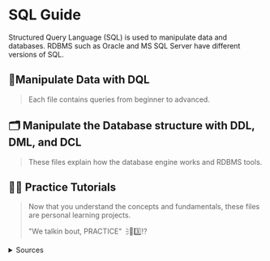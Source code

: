 # **SQL Guide**

Structured Query Language (SQL) is used to manipulate data and databases. RDBMS such as Oracle and MS SQL Server have different versions of SQL. 

## 📶Manipulate Data with DQL
> Each file contains queries from beginner to advanced.

## 🗂️ Manipulate the Database structure with DDL, DML, and DCL
> These files explain how the database engine works and RDBMS tools.

## ✍🏼 Practice Tutorials
> Now that you understand the concepts and fundamentals, these files are personal learning projects.
>
> "We talkin bout, PRACTICE"🗦🐐3️⃣⁉️


<details>
  <summary>Sources</summary>

### 😤📺 Youtube University! Check out these channels! 

<!--
Learn Beginner SQL w/ Joey Blue: https://www.youtube.com/@joeyblue1/playlists <br />
Intermediate & Advanced SQL - https://www.youtube.com/channel/UC7cs8q-gJRlGwj4A8OmCmXg/playlists <br />
SQL Engine and Interview Q&A - https://www.youtube.com/c/Csharp-video-tutorialsBlogspot/playlists <br />
Learn how the SQL Server Engine works w/ Brent Ozar - https://www.youtube.com/watch?v=fERXOywBhlA <br />
Joe Celko

<details>
  <summary>Creating Tables</summary>
</details>
-->
https://learnsql.com/blog/standard-sql-functions-cheat-sheet/standard-sql-functions-cheat-sheet-a4.pdf
https://www.youtube.com/watch?v=9Pzj7Aj25lw&list=PLD20298E653A970F8

</details>
